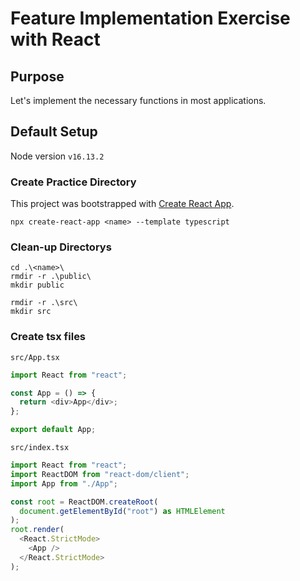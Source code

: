 # Feature Implementation Exercise with React

## Purpose

Let's implement the necessary functions in most applications.

## Default Setup

Node version `v16.13.2`

### Create Practice Directory

This project was bootstrapped with [Create React App](https://github.com/facebook/create-react-app).

```
npx create-react-app <name> --template typescript
```

### Clean-up Directorys

```
cd .\<name>\
rmdir -r .\public\
mkdir public

rmdir -r .\src\
mkdir src
```

### Create tsx files

`src/App.tsx`

```typescript
import React from "react";

const App = () => {
  return <div>App</div>;
};

export default App;
```

`src/index.tsx`

```typescript
import React from "react";
import ReactDOM from "react-dom/client";
import App from "./App";

const root = ReactDOM.createRoot(
  document.getElementById("root") as HTMLElement
);
root.render(
  <React.StrictMode>
    <App />
  </React.StrictMode>
);
```
